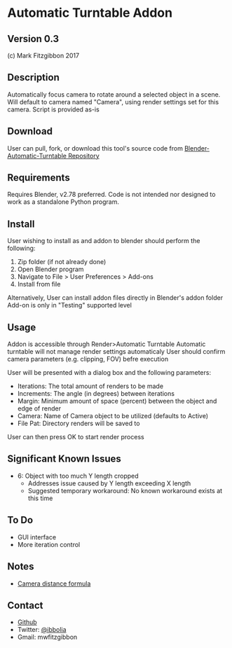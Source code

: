 Automatic Turntable Addon
================
Version 0.3
-----------
(c) Mark Fitzgibbon 2017

Description
-----------
Automatically focus camera to rotate around a selected object in a scene.
Will default to camera named "Camera", using render settings set for this camera.
Script is provided as-is

Download
--------
User can pull, fork, or download this tool's source code from 
[Blender-Automatic-Turntable Repository](https://github.com/ibbolia/blender-automatic-turntable)

Requirements
------------
Requires Blender, v2.78 preferred.
Code is not intended nor designed to work as a standalone Python program.

Install
-------
User wishing to install as and addon to blender should perform the following:
1. Zip folder (if not already done) 
2. Open Blender program
3. Navigate to File > User Preferences > Add-ons
4. Install from file

Alternatively, User can install addon files directly in Blender's addon folder
Add-on is only in "Testing" supported level

Usage
--------
Addon is accessible through Render>Automatic Turntable
Automatic turntable will not manage render settings automaticaly
User should confirm camera parameters (e.g. clipping, FOV) befre execution

User will be presented with a dialog box and the following parameters:
- Iterations: The total amount of renders to be made
- Increments: The angle (in degrees) between iterations
- Margin: Minimum amount of space (percent) between the object and edge of render
- Camera: Name of Camera object to be utilized (defaults to Active)
- File Pat: Directory renders will be saved to

User can then press OK to start render process

Significant Known Issues
------------
- 6: Object with too much Y length cropped
	- Addresses issue caused by Y length exceeding X length
	- Suggested temporary workaround: No known workaround exists at this time

To Do
--------
- GUI interface
- More iteration control

Notes
--------
- [Camera distance formula](http://photo.stackexchange.com/questions/12434/how-do-i-calculate-the-distance-of-an-object-in-a-photo)

Contact
-------
- [Github](https://github.com/ibbolia)
- Twitter: [@ibbolia](https://twitter.com/ibbolia)
- Gmail: mwfitzgibbon